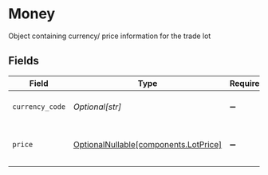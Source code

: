# Money

Object containing currency/ price information for the trade lot


## Fields

| Field                                                                        | Type                                                                         | Required                                                                     | Description                                                                  | Example                                                                      |
| ---------------------------------------------------------------------------- | ---------------------------------------------------------------------------- | ---------------------------------------------------------------------------- | ---------------------------------------------------------------------------- | ---------------------------------------------------------------------------- |
| `currency_code`                                                              | *Optional[str]*                                                              | :heavy_minus_sign:                                                           | Currency code of the price                                                   | USD                                                                          |
| `price`                                                                      | [OptionalNullable[components.LotPrice]](../../models/components/lotprice.md) | :heavy_minus_sign:                                                           | Price of the trade lot                                                       | {<br/>"value": "0.25"<br/>}                                                  |